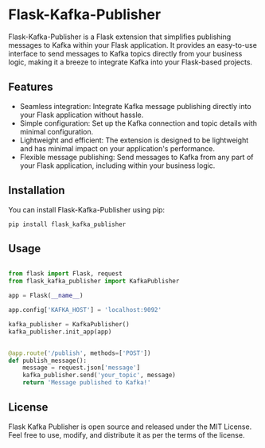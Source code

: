 # Flask-Kafka-Publisher

Flask-Kafka-Publisher is a Flask extension that simplifies publishing messages to Kafka within your Flask application.
It provides an easy-to-use interface to send messages to Kafka topics directly from your business logic, making it a
breeze to integrate Kafka into your Flask-based projects.

## Features

- Seamless integration: Integrate Kafka message publishing directly into your Flask application without hassle.
- Simple configuration: Set up the Kafka connection and topic details with minimal configuration.
- Lightweight and efficient: The extension is designed to be lightweight and has minimal impact on your application's
  performance.
- Flexible message publishing: Send messages to Kafka from any part of your Flask application, including within your
  business logic.

## Installation

You can install Flask-Kafka-Publisher using pip:

```shell
pip install flask_kafka_publisher
```

## Usage

```python

from flask import Flask, request
from flask_kafka_publisher import KafkaPublisher

app = Flask(__name__)

app.config['KAFKA_HOST'] = 'localhost:9092'

kafka_publisher = KafkaPublisher()
kafka_publisher.init_app(app)


@app.route('/publish', methods=['POST'])
def publish_message():
    message = request.json['message']
    kafka_publisher.send('your_topic', message)
    return 'Message published to Kafka!'
```

## License

Flask Kafka Publisher is open source and released under the MIT License. Feel free to use, modify, and distribute it as
per the terms of the license.